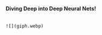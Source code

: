 

**Diving Deep into Deep Neural Nets!**                                                                                             
                                                                                                                                 
                                                                                                                                 ![](giph.webp) 

